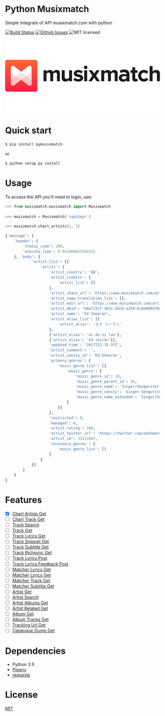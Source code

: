 # Python Musixmatch

Simple integrate of API musixmatch.com with python

[![Build Status](https://travis-ci.org/hudsonbrendon/python-musixmatch.svg?branch=master)](https://travis-ci.org/hudsonbrendon/python-musixmatch)
[![Github Issues](http://img.shields.io/github/issues/hudsonbrendon/python-musixmatch.svg?style=flat)](https://github.com/hudsonbrendon/python-musixmatch/issues?sort=updated&state=open)
![MIT licensed](https://img.shields.io/badge/license-MIT-blue.svg)

![Logo](logo.jpg)

# Quick start

```bash
$ pip install pymusixmatch
```
or

```bash
$ python setup.py install
```
# Usage

To access the API you'll need to login, use:

```python
>>> from musixmatch.musixmatch import Musixmatch

>>> musixmatch = Musixmatch('<apikey>')
```

```python
>>> musixmatch.chart_artists(1, 1)
```

```python
{'message': {
    'header': {
        'status_code': 200,
        'execute_time': 0.011009931564331
    }, 'body': {
            'artist_list': [{
                'artist': {
                    'artist_country': 'GB',
                    'artist_credits': {
                        'artist_list': []
                    },
                    'artist_share_url': 'https://www.musixmatch.com/artist/Ed-Sheeran',
                    'artist_name_translation_list': [],
                    'artist_edit_url': 'https://www.musixmatch.com/artist/Ed-Sheeran?utm_source=application&utm_campaign=api&utm_medium=Code+Rocket',
                    'artist_mbid': 'b8a7c51f-362c-4dcb-a259-bc6e0095f0a6',
                    'artist_name': 'Ed Sheeran',
                    'artist_alias_list': [{
                        'artist_alias': 'エド シーラン'
                    },
                    {'artist_alias': 'ai de xi lan'},
                    {'artist_alias': 'Ed shiran'}],
                    'updated_time': '2017T22:35:37Z',
                    'artist_comment': '',
                    'artist_vanity_id': 'Ed-Sheeran',
                    'primary_genres': {
                        'music_genre_list': [{
                            'music_genre': {
                                'music_genre_id': 10,
                                'music_genre_parent_id': 34,
                                'music_genre_name': 'Singer/Songwriter',
                                'music_genre_vanity': 'Singer-Songwriter',
                                'music_genre_name_extended': 'Singer/Songwriter'
                            }
                        }]
                    },
                    'restricted': 0,
                    'managed': 0,
                    'artist_rating': 100,
                    'artist_twitter_url': 'https://twitter.com/edsheeran',
                    'artist_id': 33111847,
                    'secondary_genres': {
                        'music_genre_list': []
                    }
                }
            }]
        }
    }
}
```
# Features
- [x] [Chart Artists Get](https://developer.musixmatch.com/documentation/api-reference/artist-chart-get)
- [ ] [Chart Track Get](https://developer.musixmatch.com/documentation/api-reference/track-chart-get)
- [ ] [Track Search](https://developer.musixmatch.com/documentation/api-reference/track-search)
- [ ] [Track Get](https://developer.musixmatch.com/documentation/api-reference/track-get)
- [ ] [Track Lyrics Get](https://developer.musixmatch.com/documentation/api-reference/track-lyrics-get)
- [ ] [Track Snippet Get](https://developer.musixmatch.com/documentation/api-reference/track-snippet-get)
- [ ] [Track Subtitle Get](https://developer.musixmatch.com/documentation/api-reference/track-subtitle-get)
- [ ] [Track Richsync Get](https://developer.musixmatch.com/documentation/api-reference/track-richsync-get)
- [ ] [Track Lyrics Post](https://developer.musixmatch.com/documentation/api-reference/track-lyrics-post)
- [ ] [Track Lyrics Feedback Post](https://developer.musixmatch.com/documentation/api-reference/track-lyrics-feedback-post)
- [ ] [Matcher Lyrics Get](https://developer.musixmatch.com/documentation/api-reference/matcher-lyrics-get)
- [ ] [Matcher Lyrics Get](https://developer.musixmatch.com/documentation/api-reference/matcher-lyrics-get)
- [ ] [Matcher Track Get](https://developer.musixmatch.com/documentation/api-reference/matcher-track-get)
- [ ] [Matcher Subtitle Get](https://developer.musixmatch.com/documentation/api-reference/matcher-subtitle-get)
- [ ] [Artist Get](https://developer.musixmatch.com/documentation/api-reference/artist-get)
- [ ] [Artist Search](https://developer.musixmatch.com/documentation/api-reference/artist-search)
- [ ] [Artist Albums Get](https://developer.musixmatch.com/documentation/api-reference/artist-albums-get)
- [ ] [Artist Related Get](https://developer.musixmatch.com/documentation/api-reference/artist-related-get)
- [ ] [Album Get](https://developer.musixmatch.com/documentation/api-reference/album-get)
- [ ] [Album Tracks Get](https://developer.musixmatch.com/documentation/api-reference/album-tracks-get)
- [ ] [Tracking Url Get](https://developer.musixmatch.com/documentation/api-reference/tracking-url-get)
- [ ] [Catalogue Dump Get](https://developer.musixmatch.com/documentation/api-reference/catalogue-dump-get)

# Dependencies
- Python 3.5
- [Pipenv](https://github.com/kennethreitz/pipenv)
- [requests](http://docs.python-requests.org/en/latest/)

# License
[MIT](http://en.wikipedia.org/wiki/MIT_License)
